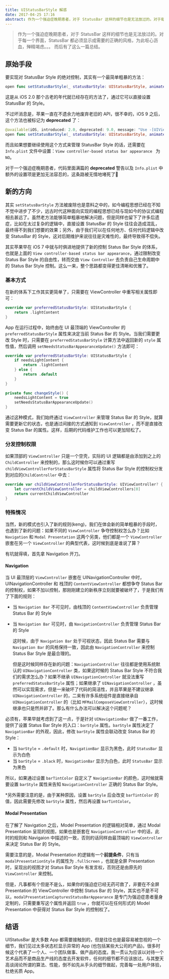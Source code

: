 ```yaml
---
title: UIStatusBarStyle 解惑
date: 2017-04-25 17:16
abstract: 作为一个强迫症晚期患者，对于 StatusBar 这样的细节也是无法放过的。对于每一个界面，StatusBar 都必须显示成需要的正确的风格，为此呕心沥血，殚精竭虑。。。
---
```


> 作为一个强迫症晚期患者，对于 StatusBar 这样的细节也是无法放过的。对于每一个界面，StatusBar 都必须显示成需要的正确的风格，为此呕心沥血，殚精竭虑。。。
> 而后有了这么一篇总结。

## 原始手段

要实现对 StatusBar Style 的绝对控制，其实有一个最简单粗暴的方法：

```swift
open func setStatusBarStyle(_ statusBarStyle: UIStatusBarStyle, animated: Bool)
```

这是从 iOS 2.0 那个古老的年代就已经存在的方法了，通过它可以直接设置 StatusBar 的 Style。

不过坏消息是，苹果一直在不遗余力地废弃老旧的 API，很不幸的，iOS 9 之后，这个方法也被标记为 **deprecated** 了：

```swift
@available(iOS, introduced: 2.0, deprecated: 9.0, message: "Use -[UIViewController preferredStatusBarStyle]")
open func setStatusBarStyle(_ statusBarStyle: UIStatusBarStyle, animated: Bool)
```

而且如果想要继续使用这个方式来管理 StatusBar Style 的话，还需要在 `Info.plist` 文件中设置：`View controller-based status bar appearance ` 为 `NO`。

对于一个强迫症晚期患者，代码里面满篇的 **deprecated** 警告以及 ` Info.plist ` 中额外的设置项是更加无法容忍的，这条路被无情地堵死了🙁

## 新的方向

其实 `setStatusBarStyle` 方法被废除也是意料之中的，如今编程思想已经在不知不觉中进步了不少，远古时代这种面向实现的编程思想已经与现如今的协议式编程相去甚远了。虽然老方法能够简单粗暴地解决问题，但是同样也留下了许多后遗症，比如在太过复杂的逻辑中，直接设置 StatusBar 的 Style 往往会造成混乱，最终得不到我们想要的效果；另外，由于我们可以在任何地方、任何代码逻辑中改变 StatusBar 的 Style，这对后期维护来说往往是灾难性的，最终导致得不偿失。

其实苹果早在 iOS 7 中就与时俱进地提供了新的控制 Status Bar Style 的体系，也就是上面的 `View controller-based status bar appearance`，通过限制改变 Status Bar Style 的自由性，转而交由 `View Controller` 去负责自己生命周期中的 Status Bar Style 控制。这么一来，整个思路都变得更佳清晰和优雅了。

### 基本方式

在新的体系下工作其实更简单了，只需要在 ViewController 中重写相关属性即可：

```swift
override var preferredStatusBarStyle: UIStatusBarStyle {
	return .lightContent
}
```

App 在运行过程中，始终由在 UI 最顶端的 ViewController 的 `preferredStatusBarStyle` 属性来决定当前 Status Bar 的 Style。当我们需要更改 Style 时，只需要在 `preferredStatusBarStyle` 计算方法中返回新的 `style` 属性值，然后调用 `setNeedsStatusBarAppearanceUpdate()` 方法即可：

```swift
override var preferredStatusBarStyle: UIStatusBarStyle {
	if needsLightContent {
		return .lightContent
	} else {
		return .default
	}
}
    
private func changeStyle() {
	needsLightContent = true
	setNeedsStatusBarAppearanceUpdate()
}
```

通过这种模式，我们始终通过 `ViewController` 来管理 Status Bar 的 Style，就算需要更新它的状态，也是通过间接的方式通知到 `ViewController` ，而不是直接改变 Status Bar 的属性。这样，后期的代码维护工作也可以更加轻松了。

### 分发控制权限

如果顶部的 `ViewController` 只是一个空壳，实际的 UI 逻辑都是由添加到之上的  `ChildController` 来控制的，那么这时候你可以通过重写 `childViewControllerForStatusBarStyle` 属性将 Status Bar Style 的控制权分发到对应的`ChildController` 中去：

```swift
override var childViewControllerForStatusBarStyle: UIViewController? {
	let currentChildViewController = childViewControllers[0]
	return currentChildViewController
}
```

### 特殊情况

当然，新的模式也引入了新的规则(keng)，我们在体会新的简单粗暴的手段时，也遇到了新的问题：如果不同的 `ViewController` 争夺控制权怎么办？比如 `Navigation` 和 `Modal Presentation` 这两个另类，他们都是一个 `ViewController` 嵌套在另一个 `ViewController` 的典型代表，这时候到底是谁说了算？

有坑就得填，首先拿 Navigation 开刀。

#### Navigation

当 UI 最顶层的 `ViewController` 嵌套在 UINavigationController 中时，UINavigationController 和 栈顶的 `ContentViewController` 都想争夺 Status Bar 的控制权，如果不加以控制，那刚刚建立的新秩序立刻就要被破坏了，于是我们有了下面的规则：

- 当 `Navigation Bar` 不可见时，由栈顶的 `ContentViewController` 负责管理 Status Bar 的 Style

- 当 `Navigation Bar` 可见时，由 `NavigationController` 负责管理 Status Bar 的 Style

  这时候，由于 `Navigation Bar` 处于可视状态，因此 Status Bar 需要与 `Navigation Bar` 的风格保持一致，因此由 `NavigationController` 来控制 Status Bar Style 是最合理的。

  但是这时候同样存在新的问题：`NavigationController` 往往都是使用系统默认的 `UINavigationController` 类，如果这时候的 Status Bar Style 不符合我们的需求怎么办？如果不继承 `UINavigationController` 就没法重写 `preferredStatusBarStyle` 属性；如果继承了 `UINavigationController` ，虽然可以实现需求，但是一来破坏了代码的简洁性，并且苹果是不建议继承 `UINavigationController` 的，二来有许多系统组件是直接继承自 `UINavigationController` 的（比如 `MFMailComposeViewController`），这时候继承也只是然并卵了。那么有什么办法可以解决这个问题呢？

必须有，苹果早就考虑到了这一点，于是针对 `UINavigationBar` 做了一番工作，提供了设置 Status Bar Style 的入口：`barStyle` 属性。`barStyle` 属性决定了 `NavigationBar` 的外观，因此，修改 `barStyle` 属性会联动改变 Status Bar 的 Style：

-   当 `barStyle` = `.default` 时，`NavigationBar` 显示为黑色，此时 `StatusBar`  显示为白色
  - 当 `barStyle` = `.black` 时，`NavigationBar` 显示为白色，此时 `StatusBar`  显示为黑色

  所以，如果通过设置 `barTintColor` 自定义了 `NavigationBar` 的颜色，这时候就需要设置 `barStyle` 属性来告知 `NavigationController` 正确的 Status Bar Style。

  *另外需要注意的是，由于某种原因，设置 `barStyle` 后会改变 `barTintColor`  的值，因此需要先修改 `barStyle` 属性，然后再设置 `barTintColor`。

#### Modal Presentation

在了解了 Navigation 之后，Model Presentation 的逻辑相对简单，通过 Modal Presentation 呈现的视图，如果也是嵌套在 `NavigationController` 中的话，此时的规则和 Navigaion 中描述的一致，否则的话同样由最顶端的 `ViewController` 来决定 Status Bar 的 Style。

需要注意的是，Modal Presentation 的逻辑有一个**前提条件**，只有当 `modalPresentationStyle` 的属性为 `.fullScreen` ，也就是全屏 Presentation 时，呈现出的视图才对 Status Bar Style 有发言权，否则还是由原先的 `ViewController` 来控制。

但是，凡事都有个但是不是么，如果你的强迫症已经无药可救了，非要在不全屏 Presentation 的 ViewController 中控制 Status Bar 的 Style，其实也不是不可以，`modalPresentationCapturesStatusBarAppearance` 是专门为强迫症患者量身定制的，只需要重写这个属性并返回 `true` ，你就可以在任何形式的 Model Presentation 中获得对 Status Bar Style 的控制权了。

## 结语

UIStatusBar 是大多数 App 都需要接触到的，但是往往也是最容易被忽视的一个细节，我们见过太多状态栏显示异常的 App (也包括某些大公司的产品)。很多时候这个代表了一个人、一个团队做事、做产品的态度。我一贯认为应该以对待一个艺术品而不是商品生产线的态度去开发软件，任何的细节都不应该放过。与其整天高谈阔论所谓的算法、性能，倒不如先从手头的细节做起，完善每一处用户体验，杜绝劣质 App。